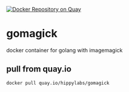 [![Docker Repository on Quay](https://quay.io/repository/hippylabs/gomagick/status "Docker Repository on Quay")](https://quay.io/repository/hippylabs/gomagick)
# gomagick
docker container for golang with imagemagick

## pull from quay.io
`docker pull quay.io/hippylabs/gomagick`